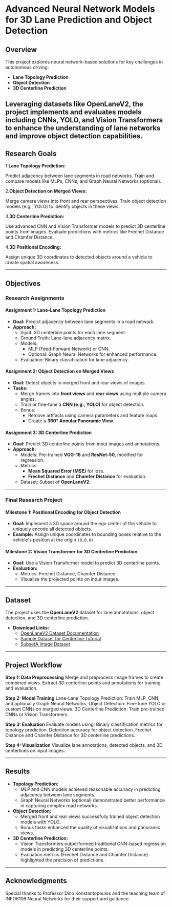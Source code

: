# Advanced Neural Network Models for 3D Lane Prediction and Object Detection  

## Overview  
This project explores neural network-based solutions for key challenges in autonomous driving:
- **Lane Topology Prediction**
- **Object Detection**
- **3D Centerline Prediction**

Leveraging datasets like **OpenLaneV2**, the project implements and evaluates models including CNNs, YOLO, and Vision Transformers to enhance the understanding of lane networks and improve object detection capabilities.
---

## Research Goals
1.**Lane Topology Prediction:**

Predict adjacency between lane segments in road networks.
Train and compare models like MLPs, CNNs, and Graph Neural Networks (optional).

2.**Object Detection on Merged Views:**

Merge camera views into front and rear perspectives.
Train object detection models (e.g., YOLO) to identify objects in these views.

3.**3D Centerline Prediction:**

Use advanced CNN and Vision Transformer models to predict 3D centerline points from images.
Evaluate predictions with metrics like Frechet Distance and Chamfer Distance.

4.**3D Positional Encoding:**

Assign unique 3D coordinates to detected objects around a vehicle to create spatial awareness.

---

## Objectives  
### **Research Assignments**
#### **Assignment 1: Lane-Lane Topology Prediction**
- **Goal:** Predict adjacency between lane segments in a road network.  
- **Approach:**  
  - Input: 3D centerline points for each lane segment.  
  - Ground Truth: Lane-lane adjacency matrix.  
  - Models:  
    - MLP (Feed-Forward Network) or CNN.  
    - Optional: Graph Neural Networks for enhanced performance.  
  - Evaluation: Binary classification for lane adjacency.

#### **Assignment 2: Object Detection on Merged Views**
- **Goal:** Detect objects in merged front and rear views of images.  
- **Tasks:**  
  - Merge frames into **front views** and **rear views** using multiple camera angles.  
  - Train or fine-tune a **CNN (e.g., YOLO)** for object detection.  
  - Bonus:  
    - Remove artifacts using camera parameters and feature maps.  
    - Create a **360° Annular Panoramic View**.  

#### **Assignment 3: 3D Centerline Prediction**
- **Goal:** Predict 3D centerline points from input images and annotations.  
- **Approach:**  
  - Models: Pre-trained **VGG-16** and **ResNet-50**, modified for regression.  
  - Metrics:  
    - **Mean Squared Error (MSE)** for loss.  
    - **Frechet Distance** and **Chamfer Distance** for evaluation.  
  - Dataset: Subset of **OpenLaneV2**.  

---

### **Final Research Project**
#### **Milestone 1: Positional Encoding for Object Detection**  
- **Goal:** Implement a 3D space around the ego center of the vehicle to uniquely encode all detected objects.  
- **Example:** Assign unique coordinates to bounding boxes relative to the vehicle's position at the origin `(0,0,0)`.

#### **Milestone 2: Vision Transformer for 3D Centerline Prediction**  
- **Goal:** Use a Vision Transformer model to predict 3D centerline points.  
- **Evaluation:**  
  - Metrics: Frechet Distance, Chamfer Distance.  
  - Visualize the projected points on input images.  

---

## Dataset  
The project uses the **OpenLaneV2** dataset for lane annotations, object detection, and 3D centerline prediction.  
- **Download Links:**  
  - [OpenLaneV2 Dataset Documentation](https://github.com/OpenDriveLab/OpenLane-V2/blob/master/data/README.md#download)  
  - [Sample Dataset for Centerline Tutorial](https://drive.google.com/file/d/1Ni-L6u1MGKJRAfUXm39PdBIxdk_ntdc6/view)  
  - [SubsetA Image Dataset](https://drive.google.com/file/d/1jio4Gj3dNlXmSzebO6D7Uy5oz4EaTNTq/view)  

---
## Project Workflow
**Step 1: Data Preprocessing**
Merge and preprocess image frames to create combined views.
Extract 3D centerline points and annotations for training and evaluation.

**Step 2: Model Training**
Lane-Lane Topology Prediction: Train MLP, CNN, and optionally Graph Neural Networks.
Object Detection: Fine-tune YOLO or custom CNNs on merged views.
3D Centerline Prediction: Train pre-trained CNNs or Vision Transformers.

**Step 3: Evaluation**
Evaluate models using:
Binary classification metrics for topology prediction.
Detection accuracy for object detection.
Frechet Distance and Chamfer Distance for 3D centerline predictions.

**Step 4: Visualization**
Visualize lane annotations, detected objects, and 3D centerlines on input images.

---

## Results  
- **Topology Prediction:**  
  - MLP and CNN models achieved reasonable accuracy in predicting adjacency between lane segments.  
  - Graph Neural Networks (optional) demonstrated better performance in capturing complex road networks.  
- **Object Detection:**  
  - Merged front and rear views successfully trained object detection models with YOLO.  
  - Bonus tasks enhanced the quality of visualizations and panoramic views.  
- **3D Centerline Prediction:**  
  - Vision Transformers outperformed traditional CNN-based regression models in predicting 3D centerline points.  
  - Evaluation metrics (Frechet Distance and Chamfer Distance) highlighted the precision of predictions.  

---

## Acknowledgments
Special thanks to Professor Dino Konstantopoulos and the teaching team of INFO6106 Neural Networks for their support and guidance.
